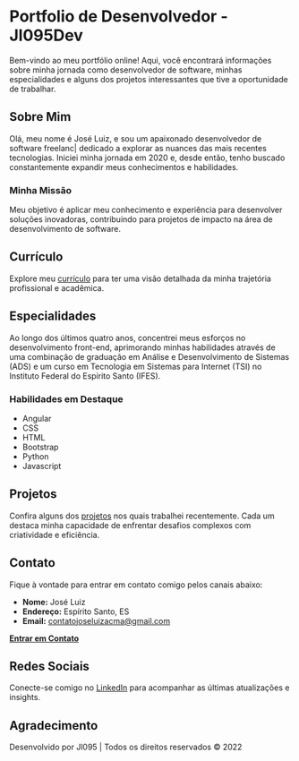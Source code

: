 # Portfolio de Desenvolvedor - Jl095Dev

Bem-vindo ao meu portfólio online! Aqui, você encontrará informações sobre minha jornada como desenvolvedor de software, minhas especialidades e alguns dos projetos interessantes que tive a oportunidade de trabalhar.

## **Sobre Mim**
Olá, meu nome é José Luiz, e sou um apaixonado desenvolvedor de software freelanc| dedicado a explorar as nuances das mais recentes tecnologias. Iniciei minha jornada em 2020 e, desde então, tenho buscado constantemente expandir meus conhecimentos e habilidades.

### **Minha Missão**
Meu objetivo é aplicar meu conhecimento e experiência para desenvolver soluções inovadoras, contribuindo para projetos de impacto na área de desenvolvimento de software.

## **Currículo**
Explore meu [currículo](#) para ter uma visão detalhada da minha trajetória profissional e acadêmica.

## **Especialidades**
Ao longo dos últimos quatro anos, concentrei meus esforços no desenvolvimento front-end, aprimorando minhas habilidades através de uma combinação de graduação em Análise e Desenvolvimento de Sistemas (ADS) e um curso em Tecnologia em Sistemas para Internet (TSI) no Instituto Federal do Espírito Santo (IFES).

### **Habilidades em Destaque**
- Angular
- CSS
- HTML
- Bootstrap
- Python
- Javascript

## **Projetos**
Confira alguns dos [projetos](#) nos quais trabalhei recentemente. Cada um destaca minha capacidade de enfrentar desafios complexos com criatividade e eficiência.

## **Contato**
Fique à vontade para entrar em contato comigo pelos canais abaixo:

- **Nome:** José Luiz
- **Endereço:** Espírito Santo, ES
- **Email:** [contatojoseluizacma@gmail.com](mailto:contatojoseluizacma@gmail.com)

[**Entrar em Contato**](#)

## **Redes Sociais**
Conecte-se comigo no [LinkedIn](#) para acompanhar as últimas atualizações e insights.

## **Agradecimento**
Desenvolvido por Jl095 | Todos os direitos reservados © 2022
